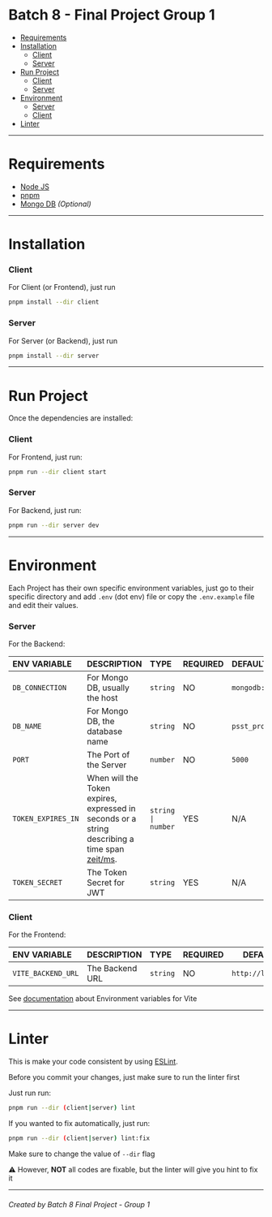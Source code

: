 # Batch 8 - Final Project Group 1 <!-- omit in toc -->

- [Requirements](#requirements)
- [Installation](#installation)
    - [Client](#client)
    - [Server](#server)
- [Run Project](#run-project)
    - [Client](#client-1)
    - [Server](#server-1)
- [Environment](#environment)
    - [Server](#server-2)
    - [Client](#client-2)
- [Linter](#linter)

---

# Requirements

- [Node JS](https://nodejs.dev)
- [pnpm](https://pnpm.io)
- [Mongo DB](https://www.mongodb.com) _(Optional)_

---

# Installation

### Client

For Client (or Frontend), just run

```sh
pnpm install --dir client
```

### Server

For Server (or Backend), just run

```sh
pnpm install --dir server
```

---

# Run Project

Once the dependencies are installed:

### Client

For Frontend, just run:

```sh
pnpm run --dir client start
```

### Server

For Backend, just run:

```sh
pnpm run --dir server dev
```

---

# Environment

Each Project has their own specific environment variables, just go to their specific directory and add `.env` (dot env) file or copy the `.env.example` file and edit their values.

### Server

For the Backend:

| ENV VARIABLE       | DESCRIPTION                                                                                                                    | TYPE               | REQUIRED | DEFAULT VALUE               |
| :----------------- | :----------------------------------------------------------------------------------------------------------------------------- | :----------------- | :------- | :-------------------------- |
| `DB_CONNECTION`    | For Mongo DB, usually the host                                                                                                 | `string`           | NO       | `mongodb://localhost:27017` |
| `DB_NAME`          | For Mongo DB, the database name                                                                                                | `string`           | NO       | `psst_project`              |
| `PORT`             | The Port of the Server                                                                                                         | `number`           | NO       | `5000`                      |
| `TOKEN_EXPIRES_IN` | When will the Token expires, expressed in seconds or a string describing a time span [zeit/ms](https://github.com/zeit/ms.js). | `string \| number` | YES      | N/A                         |
| `TOKEN_SECRET`     | The Token Secret for JWT                                                                                                       | `string`           | YES      | N/A                         |

### Client

For the Frontend:

| ENV VARIABLE       | DESCRIPTION     | TYPE     | REQUIRED | DEFAULT VALUE           |
| :----------------- | :-------------- | :------- | -------- | ----------------------- |
| `VITE_BACKEND_URL` | The Backend URL | `string` | NO       | `http://localhost:5000` |

See [documentation](https://vitejs.dev/guide/env-and-mode.html#env-files) about Environment variables for Vite

---

# Linter

This is make your code consistent by using [ESLint](https://eslint.org).

Before you commit your changes, just make sure to run the linter first

Just run run:

```sh
pnpm run --dir (client|server) lint
```

If you wanted to fix automatically, just run:

```sh
pnpm run --dir (client|server) lint:fix
```

Make sure to change the value of `--dir` flag

⚠️ However, **NOT** all codes are fixable, but the linter will give you hint to fix it

---

###### Created by Batch 8 Final Project - Group 1 <!-- omit in toc -->
